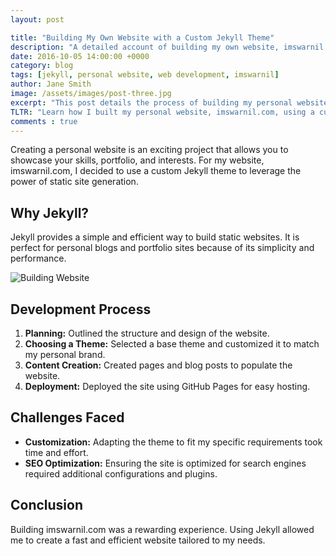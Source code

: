 ```yaml
---
layout: post

title: "Building My Own Website with a Custom Jekyll Theme"
description: "A detailed account of building my own website, imswarnil.com, using a custom Jekyll theme."
date: 2016-10-05 14:00:00 +0000
category: blog
tags: [jekyll, personal website, web development, imswarnil]
author: Jane Smith
image: /assets/images/post-three.jpg
excerpt: "This post details the process of building my personal website, imswarnil.com, using a custom Jekyll theme."
TLTR: "Learn how I built my personal website, imswarnil.com, using a custom Jekyll theme and the challenges faced during development."
comments : true
---
```


Creating a personal website is an exciting project that allows you to showcase your skills, portfolio, and interests. For my website, imswarnil.com, I decided to use a custom Jekyll theme to leverage the power of static site generation.

## Why Jekyll?

Jekyll provides a simple and efficient way to build static websites. It is perfect for personal blogs and portfolio sites because of its simplicity and performance.

![Building Website](https://via.placeholder.com/800x450)

## Development Process

1. **Planning:** Outlined the structure and design of the website.
2. **Choosing a Theme:** Selected a base theme and customized it to match my personal brand.
3. **Content Creation:** Created pages and blog posts to populate the website.
4. **Deployment:** Deployed the site using GitHub Pages for easy hosting.

## Challenges Faced

- **Customization:** Adapting the theme to fit my specific requirements took time and effort.
- **SEO Optimization:** Ensuring the site is optimized for search engines required additional configurations and plugins.

## Conclusion

Building imswarnil.com was a rewarding experience. Using Jekyll allowed me to create a fast and efficient website tailored to my needs.
